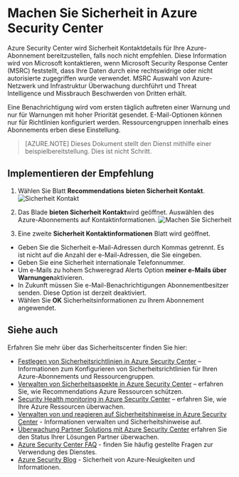 <properties
   pageTitle="Machen Sie Sicherheit in Azure Security Center | Microsoft Azure"
   description="Dieses Dokument veranschaulicht die Sicherheit Kontaktdaten in Azure Security Center."
   services="security-center"
   documentationCenter="na"
   authors="TerryLanfear"
   manager="MBaldwin"
   editor=""/>

<tags
   ms.service="security-center"
   ms.devlang="na"
   ms.topic="article"
   ms.tgt_pltfrm="na"
   ms.workload="na"
   ms.date="10/17/2016"
   ms.author="terrylan"/>

# <a name="provide-security-contact-details-in-azure-security-center"></a>Machen Sie Sicherheit in Azure Security Center

Azure Security Center wird Sicherheit Kontaktdetails für Ihre Azure-Abonnement bereitzustellen, falls noch nicht empfehlen. Diese Information wird von Microsoft kontaktieren, wenn Microsoft Security Response Center (MSRC) feststellt, dass Ihre Daten durch eine rechtswidrige oder nicht autorisierte zugegriffen wurde verwendet. MSRC Auswahl von Azure-Netzwerk und Infrastruktur Überwachung durchführt und Threat Intelligence und Missbrauch Beschwerden von Dritten erhält.

Eine Benachrichtigung wird vom ersten täglich auftreten einer Warnung und nur für Warnungen mit hoher Priorität gesendet. E-Mail-Optionen können nur für Richtlinien konfiguriert werden. Ressourcengruppen innerhalb eines Abonnements erben diese Einstellung.

> [AZURE.NOTE] Dieses Dokument stellt den Dienst mithilfe einer beispielbereitstellung.  Dies ist nicht Schritt.

## <a name="implement-the-recommendation"></a>Implementieren der Empfehlung

1. Wählen Sie Blatt **Recommendations** **bieten Sicherheit Kontakt**.
![Sicherheit Kontakt][1]

2. Das Blade **bieten Sicherheit Kontakt**wird geöffnet. Auswählen des Azure-Abonnements auf Kontaktinformationen.
![Machen Sie Sicherheit][2]

3. Eine zweite **Sicherheit Kontaktinformationen** Blatt wird geöffnet.

  - Geben Sie die Sicherheit e-Mail-Adressen durch Kommas getrennt. Es ist nicht auf die Anzahl der e-Mail-Adressen, die Sie eingeben.
  - Geben Sie eine Sicherheit internationale Telefonnummer.
  - Um e-Mails zu hohem Schweregrad Alerts Option **meiner e-Mails über Warnungen**aktivieren.
  - In Zukunft müssen Sie e-Mail-Benachrichtigungen Abonnementbesitzer senden. Diese Option ist derzeit deaktiviert.
  - Wählen Sie **OK** Sicherheitsinformationen zu Ihrem Abonnement angewendet.

## <a name="see-also"></a>Siehe auch

Erfahren Sie mehr über das Sicherheitscenter finden Sie hier:

- [Festlegen von Sicherheitsrichtlinien in Azure Security Center](security-center-policies.md) – Informationen zum Konfigurieren von Sicherheitsrichtlinien für Ihren Azure-Abonnements und Ressourcengruppen.
- [Verwalten von Sicherheitsaspekte in Azure Security Center](security-center-recommendations.md) – erfahren Sie, wie Recommendations Azure Ressourcen schützen.
- [Security Health monitoring in Azure Security Center](security-center-monitoring.md) – erfahren Sie, wie Ihre Azure Ressourcen überwachen.
- [Verwalten von und reagieren auf Sicherheitshinweise in Azure Security Center](security-center-managing-and-responding-alerts.md) - Informationen verwalten und Sicherheitshinweise auf.
- [Überwachung Partner Solutions mit Azure Security Center](security-center-partner-solutions.md) erfahren Sie den Status Ihrer Lösungen Partner überwachen.
- [Azure Security Center FAQ](security-center-faq.md) - finden Sie häufig gestellte Fragen zur Verwendung des Dienstes.
- [Azure Security Blog](http://blogs.msdn.com/b/azuresecurity/) - Sicherheit von Azure-Neuigkeiten und Informationen.

<!--Image references-->
[1]: ./media/security-center-provide-security-contacts/provide-contacts.png
[2]:./media/security-center-provide-security-contacts/provide-contact-details.png
